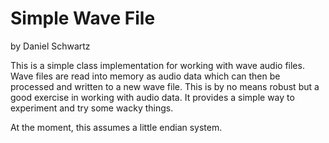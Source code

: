 # Simple Wave File

by Daniel Schwartz

This is a simple class implementation for working with wave audio files.  Wave files are read into memory as audio data which can then be processed and written to a new wave file.  This is by no means robust but a good exercise in working with audio data.  It provides a simple way to experiment and try some wacky things.

At the moment, this assumes a little endian system.